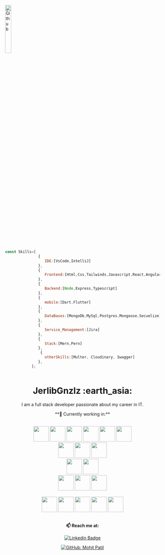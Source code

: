 
<img width="20%" align="center" alt="Github" src="https://user-images.githubusercontent.com/48678280/88862734-4903af80-d201-11ea-968b-9c939d88a37c.gif" />



```javascript
const Skills=[
               {
                  IDE:[VsCode,IntelliJ]
               },
               {
                  Frontend:[Html,Css,Tailwinds,Javascript,React,Angular]
               },
               {
                  Backend:[Node,Express,Typescript]
               },
               {
                  mobile:[Dart,Flutter]
               },
               {
                  DataBases:[MongoDb,MySql,Postgres,Mongoose,Secuelize]
               },
               {
                  Service_Management:[Jira]
               },
               {
                  Stack:[Mern,Pern]
               },
                {
                  otherSkills:[Multer, Cloudinary, Swagger]
               },
            ];  
            
```


<h1 align= "center"><b> JerlibGnzlz  :earth_asia:</b></h1>


<p align="center">
I am a full stack developer passionate about my career in IT.
</p>



<div align="center">
**💼 Currently working in:**<br><br>


<div align="center">

  
  <code><a href="https://developer.mozilla.org/es/docs/Web/HTML" target="_blank"><img height="50"
  src="https://www.vectorlogo.zone/logos/w3_html5/w3_html5-icon.svg"></a></code>
   <code><a href="https://tailwindcss.com/" target="_blank"><img height="50"
  src="https://www.vectorlogo.zone/logos/tailwindcss/tailwindcss-ar21.svg"></a></code>
<code><a href="https://www.javascript.com/" target="_blank"><img height="50" src="https://www.vectorlogo.zone/logos/javascript/javascript-ar21.svg"></a></code>
  <code><a href="https://www.typescriptlang.org/" target="_blank"><img height="50"
  src="https://www.vectorlogo.zone/logos/typescriptlang/typescriptlang-ar21.svg"></a></code>
 <code><a href="https://angular.io/" target="_blank"><img height="50"
  src="https://www.vectorlogo.zone/logos/angular/angular-ar21.svg"></a></code>
<code><a href="https://reactjs.org/" target="_blank"><img height="50" 
src="https://www.vectorlogo.zone/logos/reactjs/reactjs-ar21.svg"></a></code>
<br>
<code><a href="https://nodejs.org/es/" target="_blank"><img height="50" 
src="https://www.vectorlogo.zone/logos/nodejs/nodejs-horizontal.svg"></a></code>
  <code><a href="https://expressjs.com/es/" target="_blank"><img height="50" 
src="https://www.vectorlogo.zone/logos/expressjs/expressjs-icon.svg"></a></code>
  <code><a href="https://nestjs.com/" target="_blank"><img height="50" 
src="https://www.vectorlogo.zone/logos/nestjs/nestjs-ar21.svg"></a></code>
<br>
  <code><a href="https://flutter.dev/" target="_blank"><img height="50"
  src="https://www.vectorlogo.zone/logos/flutterio/flutterio-ar21.svg"></a></code>
    <code><a href="https://dart.dev/" target="_blank"><img height="50"
  src="https://www.vectorlogo.zone/logos/dartlang/dartlang-ar21.svg"></a></code>
  <br>
   <code><a href="https://www.mongodb.com/atlas/database" target="_blank"><img height="50"
  src="https://www.vectorlogo.zone/logos/mongodb/mongodb-ar21.svg"></a></code>
    <code><a href="https://www.postgresql.org/" target="_blank"><img height="50"
  src="https://www.vectorlogo.zone/logos/postgresql/postgresql-horizontal.svg"></a></code>
    <code><a href="https://sequelize.org/" target="_blank"><img height="50"
  src="https://www.vectorlogo.zone/logos/sequelizejs/sequelizejs-ar21.svg"></a></code>
    <br>    
   <code><a href="https://www.atlassian.com/software/jira/bitbucket-integration" target="_blank"><img height="50"
  src="https://www.vectorlogo.zone/logos/atlassian_jira/atlassian_jira-ar21.svg"></a></code>
       <code><a href="https://git-scm.com/"><img height="50"
  src="https://www.vectorlogo.zone/logos/git-scm/git-scm-ar21.svg"></a></code>
         <code><a href="https://developer.android.com/?hl=es-419"><img height="50"
  src="https://www.vectorlogo.zone/logos/android/android-tile.svg"></a></code>
  <code><a href="https://www.debian.org/index.es.html" target="_blank"><img height="50"
  src="https://www.vectorlogo.zone/logos/debian/debian-ar21.svg"></a></code>
    <code><a href="https://code.visualstudio.com/" target="_blank"><img height="50"
  src="https://www.vectorlogo.zone/logos/visualstudio_code/visualstudio_code-ar21.svg"></a></code>
<br><br>
<div align="center">




**📫 Reach me at:**<br><br>
[![Linkedin Badge](https://img.shields.io/badge/-LinkedIn-blue?style=flat-square&logo=Linkedin&logoColor=white&link=https://www.linkedin.com/in/raghav-byte/)](https://www.linkedin.com/in/jerlibgnzlz/) 

[![GitHub: Mohit Patil](https://img.shields.io/github/followers/JerlibGnzlz?label=Jerlibgnzlz&style=social)](https://github.com/JerlibGnzlz)
  
 





 


         
